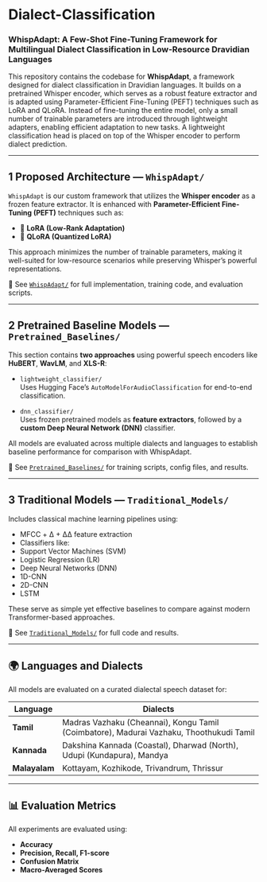 # Dialect-Classification

###  WhispAdapt: A Few-Shot Fine-Tuning Framework for Multilingual Dialect Classification in Low-Resource Dravidian Languages

This repository contains the codebase for **WhispAdapt**, a framework designed for dialect classification in Dravidian languages. It builds on a pretrained Whisper encoder, which serves as a robust feature extractor and is adapted using Parameter-Efficient Fine-Tuning (PEFT) techniques such as LoRA and QLoRA. Instead of fine-tuning the entire model, only a small number of trainable parameters are introduced through lightweight adapters, enabling efficient adaptation to new tasks. A lightweight classification head is placed on top of the Whisper encoder to perform dialect prediction.

---


## 1 Proposed Architecture — `WhispAdapt/`

`WhispAdapt` is our custom framework that utilizes the **Whisper encoder** as a frozen feature extractor. It is enhanced with **Parameter-Efficient Fine-Tuning (PEFT)** techniques such as:

- 🔹 **LoRA (Low-Rank Adaptation)**
- 🔹 **QLoRA (Quantized LoRA)**

This approach minimizes the number of trainable parameters, making it well-suited for low-resource scenarios while preserving Whisper’s powerful representations.

📂 See [`WhispAdapt/`](./WhispAdapt/) for full implementation, training code, and evaluation scripts.

---

## 2️ Pretrained Baseline Models — `Pretrained_Baselines/`

This section contains **two approaches** using powerful speech encoders like **HuBERT**, **WavLM**, and **XLS-R**:

- `lightweight_classifier/`  
  Uses Hugging Face’s `AutoModelForAudioClassification` for end-to-end classification.
  
- `dnn_classifier/`  
  Uses frozen pretrained models as **feature extractors**, followed by a **custom Deep Neural Network (DNN)** classifier.

 All models are evaluated across multiple dialects and languages to establish baseline performance for comparison with WhispAdapt.

📂 See [`Pretrained_Baselines/`](./Pretrained_Baselines/) for training scripts, config files, and results.

---

## 3️ Traditional Models — `Traditional_Models/`

Includes classical machine learning pipelines using:
-  MFCC + Δ + ΔΔ feature extraction
-  Classifiers like:
  - Support Vector Machines (SVM)
  - Logistic Regression (LR)
  - Deep Neural Networks (DNN)
  - 1D-CNN
  - 2D-CNN
  - LSTM

These serve as simple yet effective baselines to compare against modern Transformer-based approaches.

📂 See [`Traditional_Models/`](./Traditional_Models/) for full code and results.

---

## 🌍 Languages and Dialects

All models are evaluated on a curated dialectal speech dataset for:

| Language   | Dialects                             |
|------------|---------------------------------------|
| **Tamil**     | Madras Vazhaku (Cheannai), Kongu Tamil (Coimbatore), Madurai Vazhaku, Thoothukudi Tamil |
| **Kannada**   | Dakshina Kannada (Coastal), Dharwad (North), Udupi (Kundapura), Mandya     |
| **Malayalam** | Kottayam, Kozhikode, Trivandrum, Thrissur  |

---

## 📊 Evaluation Metrics

All experiments are evaluated using:
- **Accuracy**
- **Precision, Recall, F1-score**
- **Confusion Matrix**
- **Macro-Averaged Scores**
